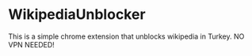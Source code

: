 # WikipediaUnblocker
This is a simple chrome extension that unblocks wikipedia in Turkey. NO VPN NEEDED! 
